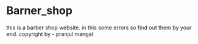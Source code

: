 # Barner_shop
this is a barber shop website.
in this some errors so find out them by your end.
copyright by - pranjul mangal
